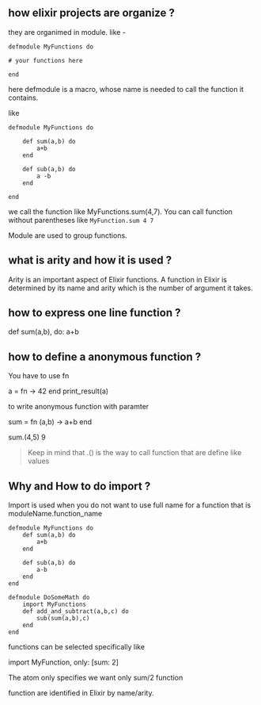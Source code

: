 
## how elixir projects are organize ?
they are organimed in module.
like -
```
defmodule MyFunctions do

# your functions here

end
```

here defmodule is a macro, whose name is needed to call the function it contains.

like

```
defmodule MyFunctions do

	def sum(a,b) do
		a+b
	end
	
	def sub(a,b) do
		a -b
	end

end

```

we call the function like MyFunctions.sum(4,7). You can call function without parentheses like `MyFunction.sum 4 7`

Module are used to group functions.

## what is arity and how it is used ?

Arity is an important aspect of Elixir functions. A function in Elixir is determined by its name and arity which is the number of argument it takes.

## how to express one line function ?

def sum(a,b), do: a+b

## how to define a anonymous function ?

You have to use fn

a = fn -> 42 end
print_result(a)

to write anonymous function with paramter

sum = fn (a,b) -> a+b end

sum.(4,5)
9

> Keep in mind that .() is the way to call function that are define like values


## Why and How to do import ?

Import is used when you do not want to use full name for a function that is moduleName.function_name

```
defmodule MyFunctions do
	def sum(a,b) do
		a+b
	end
	
	def sub(a,b) do
		a-b
	end
end

defmodule DoSomeMath do
	import MyFunctions
	def add_and_subtract(a,b,c) do
		sub(sum(a,b),c)
	end
end

```

functions can be selected specifically like

import MyFunction, only: [sum: 2]

The atom only specifies we want only sum/2 function

function are identified in Elixir by name/arity.

